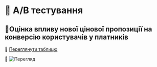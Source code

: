 # 📗 А/В тестування 

## 📌Оцінка впливу нової цінової пропозиції на конверсію користувачів у платників

🔗 [Переглянути таблицю](https://drive.google.com/file/d/1SgYSKdir2b11tIjB-ltGs8MppUBMQ0mh/view?usp=sharing)

📸 ![Перегляд](./screenshots/games_payments.png)
